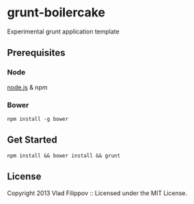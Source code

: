 # grunt-boilercake

Experimental grunt application template

## Prerequisites

### Node
[node.js](http://nodejs.org/download/) & npm

### Bower
```
npm install -g bower
```

## Get Started

```
npm install && bower install && grunt
```


## License
Copyright 2013 Vlad Filippov :: Licensed under the MIT License.
